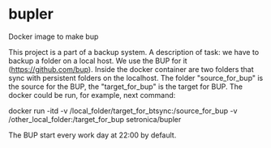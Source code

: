 bupler
======

Docker  image to make bup

This project is a part of a backup system. 
A description of task: we have to backup a folder on a local host. 
We use the BUP for it (https://github.com/bup). 
Inside the docker container are two folders that sync with persistent folders on the localhost. 
The folder "source_for_bup" is the source for the BUP, the "target_for_bup" is the target for BUP. 
The docker could be run, for example, next command: 

docker run -itd -v /local_folder/target_for_btsync:/source_for_bup -v /other_local_folder:/target_for_bup setronica/bupler

The BUP start every work day at 22:00 by default.
